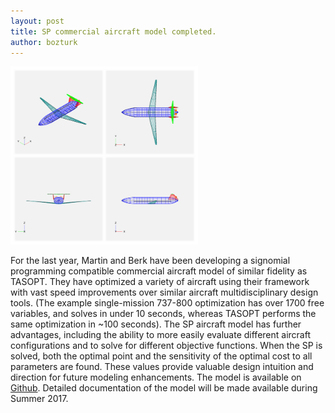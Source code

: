 ```yaml
---
layout: post
title: SP commercial aircraft model completed.
author: bozturk
---
```


<img src="../../public/images/vsp_example.png" alt="vsp_example" style="width: 300px;"/>

For the last year, Martin and Berk have been developing a signomial programming compatible commercial aircraft model of similar fidelity as TASOPT. They have optimized a variety of aircraft using their framework with vast speed improvements over similar aircraft multidisciplinary design tools. (The example single-mission 737-800 optimization has over 1700 free variables, and solves in under 10 seconds, whereas TASOPT performs the same optimization in ~100 seconds). The SP aircraft model has further advantages, including the ability to more easily evaluate different aircraft configurations and to solve for different objective functions. When the SP is solved, both the optimal point and the sensitivity of the optimal cost to all parameters are found. These values provide valuable design intuition and direction for future modeling enhancements. The model is available on [Github](https://github.com/hoburg/d8). Detailed documentation of the model will be made available during Summer 2017. 
